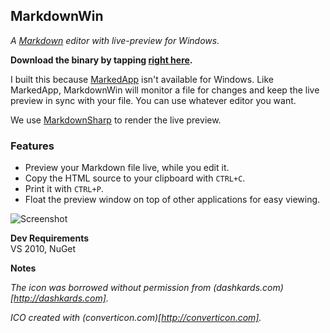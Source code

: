 ## MarkdownWin

*A [Markdown](http://daringfireball.net/projects/markdown/) editor with live-preview for Windows.*

**Download the binary by tapping [right here](https://github.com/jpoehls/MarkdownWin/raw/master/dist/MarkdownWin.exe).**

I built this because [MarkedApp](http://www.markedapp.com) isn't available for Windows.
Like MarkedApp, MarkdownWin will monitor a file for changes and keep the live preview
in sync with your file. You can use whatever editor you want.

We use [MarkdownSharp](http://code.google.com/p/markdownsharp/) to render the live preview.

### Features

* Preview your Markdown file live, while you edit it.
* Copy the HTML source to your clipboard with `CTRL+C`.
* Print it with `CTRL+P`.
* Float the preview window on top of other applications for easy viewing.

![Screenshot](https://raw.github.com/jpoehls/MarkdownWin/master/screenshot.png)

**Dev Requirements**  
VS 2010, NuGet

**Notes**

*The icon was borrowed without permission from (dashkards.com)[http://dashkards.com].*

*ICO created with (converticon.com)[http://converticon.com].*